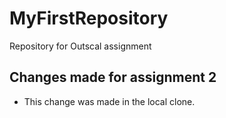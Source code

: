 # MyFirstRepository
Repository for Outscal assignment

## Changes made for assignment 2
- This change was made in the local clone.

